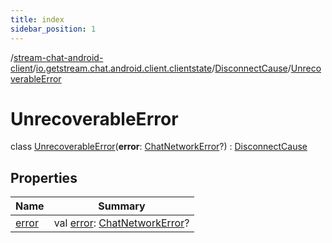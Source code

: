 ```yaml
---
title: index
sidebar_position: 1
---
```

/[stream-chat-android-client](../../../index.md)/[io.getstream.chat.android.client.clientstate](../../index.md)/[DisconnectCause](../index.md)/[UnrecoverableError](index.md)  
  
  
  
# UnrecoverableError  
class [UnrecoverableError](index.md)(**error**: [ChatNetworkError](../../../io.getstream.chat.android.client.errors/ChatNetworkError/index.md)?) : [DisconnectCause](../index.md)  
  
## Properties  
  
|  Name |  Summary | 
|---|---|
| <a name="io.getstream.chat.android.client.clientstate/DisconnectCause.UnrecoverableError/error/#/PointingToDeclaration/"></a>[error](error.md)| <a name="io.getstream.chat.android.client.clientstate/DisconnectCause.UnrecoverableError/error/#/PointingToDeclaration/"></a>val [error](error.md): [ChatNetworkError](../../../io.getstream.chat.android.client.errors/ChatNetworkError/index.md)?|


